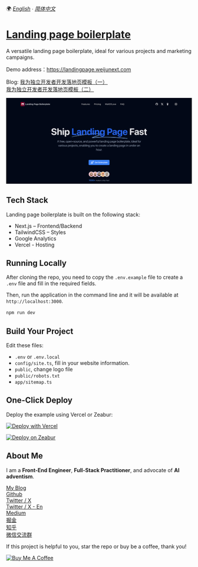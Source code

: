 🌍 *[English](README.md) ∙ [简体中文](README-zh.md)*


# [Landing page boilerplate](https://landingpage.weijunext.com/)

A versatile landing page boilerplate, ideal for various projects and marketing campaigns.

Demo address：https://landingpage.weijunext.com

Blog: 
[我为独立开发者开发落地页模板（一）](https://juejin.cn/post/7344567650457010191)  
[我为独立开发者开发落地页模板（二）](https://juejin.cn/post/7350200488455520267)

[![Landing page boilerplate](./public/og.png)](https://landingpage.weijunext.com/)

## Tech Stack 

Landing page boilerplate is built on the following stack:

- Next.js – Frontend/Backend
- TailwindCSS – Styles
- Google Analytics
- Vercel - Hosting



## Running Locally

After cloning the repo, you need to copy the `.env.example` file to create a `.env` file and fill in the required fields.

Then, run the application in the command line and it will be available at `http://localhost:3000`.

```bash
npm run dev
```

## Build Your Project

Edit these files:
- `.env` or `.env.local`
- `config/site.ts`, fill in your website information.
- `public`, change logo file
- `public/robots.txt`
- `app/sitemap.ts`



## One-Click Deploy

Deploy the example using Vercel or Zeabur:

[![Deploy with Vercel](https://vercel.com/button)](https://vercel.com/new/clone?repository-url=https://github.com/weijunext/landing-page-boilerplate&project-name=&repository-name=landing-page-boilerplate&demo-title=LandingPageBoilerplate&demo-description=Landing%20page%20boilerplate.&demo-url=https://landingpage.weijunext.com&demo-image=https://landingpage.weijunext.com/og.png)

[![Deploy on Zeabur](https://zeabur.com/button.svg)](https://zeabur.com/templates/D92G1L)

## About Me
I am a **Front-End Engineer**, **Full-Stack Practitioner**, and advocate of **AI adventism**.

[My Blog](https://weijunext.com)  
[Github](https://github.com/weijunext)  
[Twitter / X](https://twitter.com/weijunext)  
[Twitter / X - En](https://twitter.com/wayne_dev)  
[Medium](https://medium.com/@weijunext)  
[掘金](https://juejin.cn/user/26044008768029)  
[知乎](https://www.zhihu.com/people/mo-mo-mo-89-12-11)  
[微信交流群](https://weijunext.com/make-a-friend)  

If this project is helpful to you, star the repo or buy be a coffee, thank you!

<a href="https://www.buymeacoffee.com/weijunext" target="_blank"><img src="https://cdn.buymeacoffee.com/buttons/v2/default-yellow.png" alt="Buy Me A Coffee" style="height: 41px !important;width: 174px !important;" ></a>
